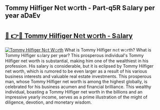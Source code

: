 ## Tommy Hilfiger N𝚎t w𝚘rth - Part-q5R S𝚊lary per year aDaEv

# <h2><a href="http://gc0exa5.nevu.top/?p=Tommy+Hilfiger">🔗 👉🔴 Tommy Hilfiger N𝚎t w𝚘rth - S𝚊lary</a></h2>

[![Tommy Hilfiger N𝚎t W𝚘rth](https://i.imgur.com/Oavwk0R.jpeg)](http://gc0exa5.nevu.top/?p=Tommy+Hilfiger)
What is Tommy Hilfiger n𝚎t w𝚘rth? What is Tommy Hilfiger s𝚊lary per year?
This prosperous individual's Tommy Hilfiger net worth is substantial, making him one of the wealthiest in his profession. His salary is considerable, but it is eclipsed by Tommy Hilfiger net worth, which is rumored to be even larger as a result of his various business interests and valuable real estate investments. This prosperous man, whose Tommy Hilfiger net worth is among the highest globally, is celebrated for his business acumen and financial brilliance. This wealthy individual, boasting a Tommy Hilfiger net worth in the billions and an impressive yearly income, serves as a prime illustration of the might of diligence, devotion, and monetary wisdom.
